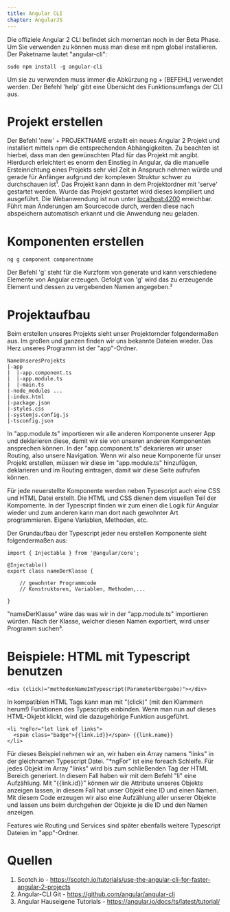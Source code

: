 ```yaml
---
title: Angular CLI
chapter: AngularJS
---
```


Die offiziele Angular 2 CLI befindet sich momentan noch in der Beta Phase.  Um Sie verwenden zu
können muss man diese mit npm global installieren. Der Paketname lautet "angular-cli":

```
sudo npm install -g angular-cli
```

Um sie zu verwenden muss immer die Abkürzung ng + [BEFEHL] verwendet werden. Der Befehl 'help'
gibt eine Übersicht des Funktionsumfangs der CLI aus.

# Projekt erstellen

Der Befehl 'new' + PROJEKTNAME erstellt ein neues Angular 2 Projekt und installiert mittels npm die entsprechenden
Abhängigkeiten. Zu beachten ist hierbei, dass man den gewünschten Pfad für das Projekt mit angibt.
Hierdurch erleichtert es enorm den Einstieg in Angular, da die manuelle Ersteinrichtung eines Projekts sehr viel Zeit in Anspruch nehmen würde und gerade für Anfänger 
aufgrund der komplexen Struktur schwer zu durchschauen ist¹. Das Projekt kann dann in dem 
Projektordner mit 'serve' gestartet werden. Wurde das Projekt gestartet wird dieses kompiliert und 
ausgeführt. Die Webanwendung ist nun unter [localhost:4200](http://localhost:4200/) erreichbar.
Führt man Änderungen am Sourcecode durch, werden diese nach abspeichern automatisch erkannt
 und die Anwendung neu geladen. 

# Komponenten erstellen

```
ng g component componentname
```

Der Befehl 'g' steht für die Kurzform von generate und kann verschiedene Elemente von Angular
erzeugen. Gefolgt von 'g' wird das zu erzeugende Element und dessen zu vergebenden Namen
angegeben.²

# Projektaufbau

Beim erstellen unseres Projekts sieht unser Projektornder folgendermaßen aus. Im großen und ganzen finden wir uns
bekannte Dateien wieder. Das Herz unseres Programm ist der "app"-Ordner.

```
NameUnseresProjekts
|-app
|  |-app.component.ts
|  |-app.module.ts
|  |-main.ts
|-node_modules ...
|-index.html
|-package.json
|-styles.css
|-systemjs.config.js
|-tsconfig.json
```

In "app.module.ts" importieren wir alle anderen Komponente unserer App und deklarieren diese, damit wir sie von unseren
anderen Komponenten ansprechen können.
In der "app.component.ts" dekarieren wir unser Routing, also unsere Navigation.
Wenn wir also neue Komponente für unser Projekt erstellen, müssen wir diese im "app.module.ts" hinzufügen, deklarieren
und im Routing eintragen, damit wir diese Seite aufrufen können.

Für jede neuerstellte Komponente werden neben Typescript auch eine CSS und HTML Datei erstellt. Die HTML und CSS dienen
dem visuellen Teil der Kompomente. In der Typescript finden wir zum einen die Logik für Angular wieder und zum anderen
kann man dort nach gewohnter Art programmieren. Eigene Variablen, Methoden, etc.

Der Grundaufbau der Typescript jeder neu erstellen Komponente sieht folgendermaßen aus:

```
import { Injectable } from '@angular/core';

@Injectable()
export class nameDerKlasse {

    // gewohnter Programmcode
    // Konstruktoren, Variablen, Methoden,...

}
```

"nameDerKlasse" wäre das was wir in der "app.module.ts" importieren würden. Nach der Klasse, welcher diesen Namen
exportiert, wird unser Programm suchen³.

# Beispiele: HTML mit Typescript benutzen

```
<div (click)="methodenNameImTypescript(ParameterÜbergabe)"></div>
```

In kompatiblen HTML Tags kann man mit "(click)" (mit den Klammern herum!) Funktionen des Typescripts einbinden. Wenn
man nun auf dieses HTML-Okjebt klickt, wird die dazugehörige Funktion ausgeführt.

```
<li *ngFor="let link of links">
  <span class="badge">{{link.id}}</span> {{link.name}}
</li>
```

Für dieses Beispiel nehmen wir an, wir haben ein Array namens "links" in der gleichnamen Typescript Datei. "*ngFor" ist
eine foreach Schleife. Für jedes Objekt im Array "links" wird bis zum schließenden Tag der HTML Bereich generiert. In
diesem Fall haben wir mit dem Befehl "li" eine Aufzählung. Mit "{{link.id}}" können wir die Attribute unseres Objekts
anzeigen lassen, in diesem Fall hat unser Objekt eine ID und einen Namen. Mit diesem Code erzeugen wir also eine
Aufzählung aller unserer Objekte und lassen uns beim durchgehen der Objekte je die ID und den Namen anzeigen.

Features wie Routing und Services sind später ebenfalls weitere Typescript Dateien im "app"-Ordner.

# Quellen

1. Scotch.io - https://scotch.io/tutorials/use-the-angular-cli-for-faster-angular-2-projects
2. Angular-CLI Git - https://github.com/angular/angular-cli
3. Angular Hauseigene Tutorials - https://angular.io/docs/ts/latest/tutorial/